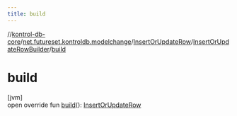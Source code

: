 ```yaml
---
title: build
---
```

//[kontrol-db-core](../../../../index.html)/[net.futureset.kontroldb.modelchange](../../index.html)/[InsertOrUpdateRow](../index.html)/[InsertOrUpdateRowBuilder](index.html)/[build](build.html)



# build



[jvm]\
open override fun [build](build.html)(): [InsertOrUpdateRow](../index.html)





